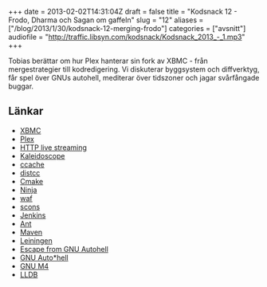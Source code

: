 +++
date = 2013-02-02T14:31:04Z
draft = false
title = "Kodsnack 12 - Frodo, Dharma och Sagan om gaffeln"
slug = "12"
aliases = ["/blog/2013/1/30/kodsnack-12-merging-frodo"]
categories = ["avsnitt"]
audiofile = "http://traffic.libsyn.com/kodsnack/Kodsnack_2013_-_1.mp3"
+++

Tobias berättar om hur Plex hanterar sin fork av XBMC - från mergestrategier till kodredigering. Vi diskuterar byggsystem och diffverktyg, får spel över GNUs autohell, mediterar över tidszoner och jagar svårfångade buggar.

## Länkar ##

* [XBMC](http://xbmc.org)
* [Plex](http://plexapp.com)
* [HTTP live streaming](https://tools.ietf.org/html/draft-pantos-http-live-streaming-10)
* [Kaleidoscope](http://www.kaleidoscopeapp.com/)
* [ccache](https://ccache.samba.org/)
* [distcc](https://code.google.com/p/distcc/)
* [Cmake](http://www.cmake.org/)
* [Ninja](http://martine.github.com/ninja/)
* [waf](https://code.google.com/p/waf/)
* [scons](http://www.scons.org/)
* [Jenkins](http://jenkins-ci.org/)
* [Ant](https://ant.apache.org/)
* [Maven](https://maven.apache.org/)
* [Leiningen](http://leiningen.org/)
* [Escape from GNU Autohell](http://www.shlomifish.org/open-source/anti/autohell/)
* [GNU Auto*hell](http://harmful.cat-v.org/software/GNU/auto-hell)
* [GNU M4](https://www.gnu.org/software/m4/)
* [LLDB](http://bit.ly/WcLP8d)

